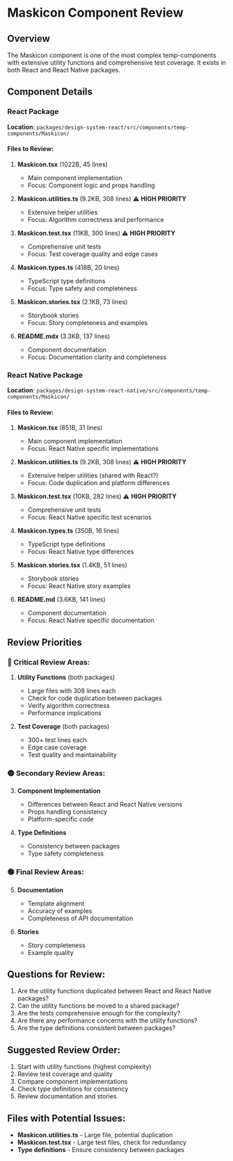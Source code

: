 # Maskicon Component Review

## Overview
The Maskicon component is one of the most complex temp-components with extensive utility functions and comprehensive test coverage. It exists in both React and React Native packages.

## Component Details

### React Package
**Location**: `packages/design-system-react/src/components/temp-components/Maskicon/`

#### Files to Review:
1. **Maskicon.tsx** (1022B, 45 lines)
   - Main component implementation
   - Focus: Component logic and props handling

2. **Maskicon.utilities.ts** (9.2KB, 308 lines) ⚠️ **HIGH PRIORITY**
   - Extensive helper utilities
   - Focus: Algorithm correctness and performance

3. **Maskicon.test.tsx** (11KB, 300 lines) ⚠️ **HIGH PRIORITY**
   - Comprehensive unit tests
   - Focus: Test coverage quality and edge cases

4. **Maskicon.types.ts** (418B, 20 lines)
   - TypeScript type definitions
   - Focus: Type safety and completeness

5. **Maskicon.stories.tsx** (2.1KB, 73 lines)
   - Storybook stories
   - Focus: Story completeness and examples

6. **README.mdx** (3.3KB, 137 lines)
   - Component documentation
   - Focus: Documentation clarity and completeness

### React Native Package
**Location**: `packages/design-system-react-native/src/components/temp-components/Maskicon/`

#### Files to Review:
1. **Maskicon.tsx** (851B, 31 lines)
   - Main component implementation
   - Focus: React Native specific implementations

2. **Maskicon.utilities.ts** (9.2KB, 308 lines) ⚠️ **HIGH PRIORITY**
   - Extensive helper utilities (shared with React?)
   - Focus: Code duplication and platform differences

3. **Maskicon.test.tsx** (10KB, 282 lines) ⚠️ **HIGH PRIORITY**
   - Comprehensive unit tests
   - Focus: React Native specific test scenarios

4. **Maskicon.types.ts** (350B, 16 lines)
   - TypeScript type definitions
   - Focus: React Native type differences

5. **Maskicon.stories.tsx** (1.4KB, 51 lines)
   - Storybook stories
   - Focus: React Native story examples

6. **README.md** (3.6KB, 141 lines)
   - Component documentation
   - Focus: React Native specific documentation

## Review Priorities

### 🔴 Critical Review Areas:
1. **Utility Functions** (both packages)
   - Large files with 308 lines each
   - Check for code duplication between packages
   - Verify algorithm correctness
   - Performance implications

2. **Test Coverage** (both packages)
   - 300+ test lines each
   - Edge case coverage
   - Test quality and maintainability

### 🟡 Secondary Review Areas:
3. **Component Implementation**
   - Differences between React and React Native versions
   - Props handling consistency
   - Platform-specific code

4. **Type Definitions**
   - Consistency between packages
   - Type safety completeness

### 🟢 Final Review Areas:
5. **Documentation**
   - Template alignment
   - Accuracy of examples
   - Completeness of API documentation

6. **Stories**
   - Story completeness
   - Example quality

## Questions for Review:
1. Are the utility functions duplicated between React and React Native packages?
2. Can the utility functions be moved to a shared package?
3. Are the tests comprehensive enough for the complexity?
4. Are there any performance concerns with the utility functions?
5. Are the type definitions consistent between packages?

## Suggested Review Order:
1. Start with utility functions (highest complexity)
2. Review test coverage and quality
3. Compare component implementations
4. Check type definitions for consistency
5. Review documentation and stories

## Files with Potential Issues:
- **Maskicon.utilities.ts** - Large file, potential duplication
- **Maskicon.test.tsx** - Large test files, check for redundancy
- **Type definitions** - Ensure consistency between packages